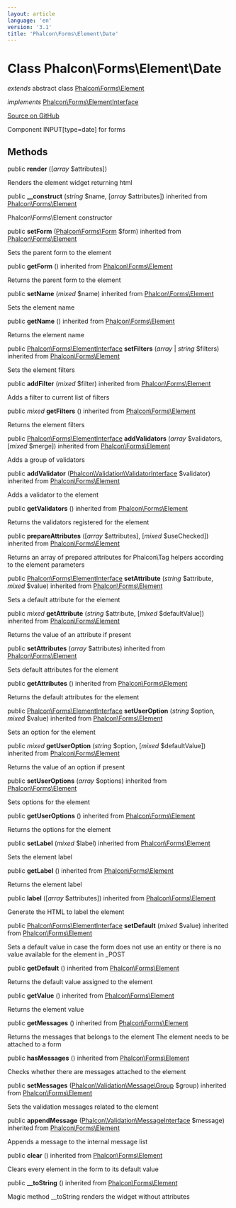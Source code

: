 ```yaml
---
layout: article
language: 'en'
version: '3.1'
title: 'Phalcon\Forms\Element\Date'
---
```

# Class **Phalcon\Forms\Element\Date**

*extends* abstract class [Phalcon\Forms\Element](/3.1/en/api/Phalcon_Forms_Element)

*implements* [Phalcon\Forms\ElementInterface](/3.1/en/api/Phalcon_Forms_ElementInterface)

<a href="https://github.com/phalcon/cphalcon/tree/v3.1.0/phalcon/forms/element/date.zep" class="btn btn-default btn-sm">Source on GitHub</a>

Component INPUT[type=date] for forms


## Methods
public  **render** ([*array* $attributes])

Renders the element widget returning html



public  **__construct** (*string* $name, [*array* $attributes]) inherited from [Phalcon\Forms\Element](/3.1/en/api/Phalcon_Forms_Element)

Phalcon\Forms\Element constructor



public  **setForm** ([Phalcon\Forms\Form](/3.1/en/api/Phalcon_Forms_Form) $form) inherited from [Phalcon\Forms\Element](/3.1/en/api/Phalcon_Forms_Element)

Sets the parent form to the element



public  **getForm** () inherited from [Phalcon\Forms\Element](/3.1/en/api/Phalcon_Forms_Element)

Returns the parent form to the element



public  **setName** (*mixed* $name) inherited from [Phalcon\Forms\Element](/3.1/en/api/Phalcon_Forms_Element)

Sets the element name



public  **getName** () inherited from [Phalcon\Forms\Element](/3.1/en/api/Phalcon_Forms_Element)

Returns the element name



public [Phalcon\Forms\ElementInterface](/3.1/en/api/Phalcon_Forms_ElementInterface) **setFilters** (*array* | *string* $filters) inherited from [Phalcon\Forms\Element](/3.1/en/api/Phalcon_Forms_Element)

Sets the element filters



public  **addFilter** (*mixed* $filter) inherited from [Phalcon\Forms\Element](/3.1/en/api/Phalcon_Forms_Element)

Adds a filter to current list of filters



public *mixed* **getFilters** () inherited from [Phalcon\Forms\Element](/3.1/en/api/Phalcon_Forms_Element)

Returns the element filters



public [Phalcon\Forms\ElementInterface](/3.1/en/api/Phalcon_Forms_ElementInterface) **addValidators** (*array* $validators, [*mixed* $merge]) inherited from [Phalcon\Forms\Element](/3.1/en/api/Phalcon_Forms_Element)

Adds a group of validators



public  **addValidator** ([Phalcon\Validation\ValidatorInterface](/3.1/en/api/Phalcon_Validation_ValidatorInterface) $validator) inherited from [Phalcon\Forms\Element](/3.1/en/api/Phalcon_Forms_Element)

Adds a validator to the element



public  **getValidators** () inherited from [Phalcon\Forms\Element](/3.1/en/api/Phalcon_Forms_Element)

Returns the validators registered for the element



public  **prepareAttributes** ([*array* $attributes], [*mixed* $useChecked]) inherited from [Phalcon\Forms\Element](/3.1/en/api/Phalcon_Forms_Element)

Returns an array of prepared attributes for Phalcon\Tag helpers
according to the element parameters



public [Phalcon\Forms\ElementInterface](/3.1/en/api/Phalcon_Forms_ElementInterface) **setAttribute** (*string* $attribute, *mixed* $value) inherited from [Phalcon\Forms\Element](/3.1/en/api/Phalcon_Forms_Element)

Sets a default attribute for the element



public *mixed* **getAttribute** (*string* $attribute, [*mixed* $defaultValue]) inherited from [Phalcon\Forms\Element](/3.1/en/api/Phalcon_Forms_Element)

Returns the value of an attribute if present



public  **setAttributes** (*array* $attributes) inherited from [Phalcon\Forms\Element](/3.1/en/api/Phalcon_Forms_Element)

Sets default attributes for the element



public  **getAttributes** () inherited from [Phalcon\Forms\Element](/3.1/en/api/Phalcon_Forms_Element)

Returns the default attributes for the element



public [Phalcon\Forms\ElementInterface](/3.1/en/api/Phalcon_Forms_ElementInterface) **setUserOption** (*string* $option, *mixed* $value) inherited from [Phalcon\Forms\Element](/3.1/en/api/Phalcon_Forms_Element)

Sets an option for the element



public *mixed* **getUserOption** (*string* $option, [*mixed* $defaultValue]) inherited from [Phalcon\Forms\Element](/3.1/en/api/Phalcon_Forms_Element)

Returns the value of an option if present



public  **setUserOptions** (*array* $options) inherited from [Phalcon\Forms\Element](/3.1/en/api/Phalcon_Forms_Element)

Sets options for the element



public  **getUserOptions** () inherited from [Phalcon\Forms\Element](/3.1/en/api/Phalcon_Forms_Element)

Returns the options for the element



public  **setLabel** (*mixed* $label) inherited from [Phalcon\Forms\Element](/3.1/en/api/Phalcon_Forms_Element)

Sets the element label



public  **getLabel** () inherited from [Phalcon\Forms\Element](/3.1/en/api/Phalcon_Forms_Element)

Returns the element label



public  **label** ([*array* $attributes]) inherited from [Phalcon\Forms\Element](/3.1/en/api/Phalcon_Forms_Element)

Generate the HTML to label the element



public [Phalcon\Forms\ElementInterface](/3.1/en/api/Phalcon_Forms_ElementInterface) **setDefault** (*mixed* $value) inherited from [Phalcon\Forms\Element](/3.1/en/api/Phalcon_Forms_Element)

Sets a default value in case the form does not use an entity
or there is no value available for the element in _POST



public  **getDefault** () inherited from [Phalcon\Forms\Element](/3.1/en/api/Phalcon_Forms_Element)

Returns the default value assigned to the element



public  **getValue** () inherited from [Phalcon\Forms\Element](/3.1/en/api/Phalcon_Forms_Element)

Returns the element value



public  **getMessages** () inherited from [Phalcon\Forms\Element](/3.1/en/api/Phalcon_Forms_Element)

Returns the messages that belongs to the element
The element needs to be attached to a form



public  **hasMessages** () inherited from [Phalcon\Forms\Element](/3.1/en/api/Phalcon_Forms_Element)

Checks whether there are messages attached to the element



public  **setMessages** ([Phalcon\Validation\Message\Group](/3.1/en/api/Phalcon_Validation_Message_Group) $group) inherited from [Phalcon\Forms\Element](/3.1/en/api/Phalcon_Forms_Element)

Sets the validation messages related to the element



public  **appendMessage** ([Phalcon\Validation\MessageInterface](/3.1/en/api/Phalcon_Validation_MessageInterface) $message) inherited from [Phalcon\Forms\Element](/3.1/en/api/Phalcon_Forms_Element)

Appends a message to the internal message list



public  **clear** () inherited from [Phalcon\Forms\Element](/3.1/en/api/Phalcon_Forms_Element)

Clears every element in the form to its default value



public  **__toString** () inherited from [Phalcon\Forms\Element](/3.1/en/api/Phalcon_Forms_Element)

Magic method __toString renders the widget without attributes



